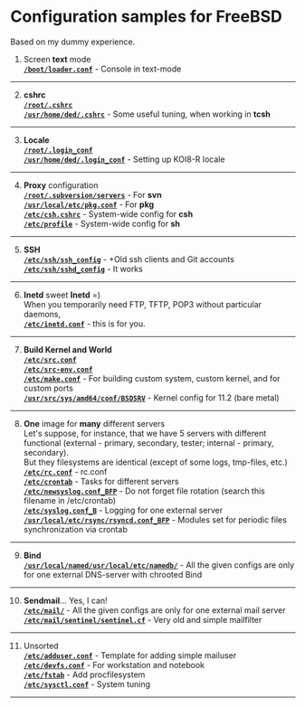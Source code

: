 # Configuration samples for FreeBSD
Based on my dummy experience.
1. Screen **text** mode    
[**`/boot/loader.conf`**](https://github.com/wildfielded/samples-freebsd/blob/master/boot/loader.conf) - Console in text-mode    
----
2. **cshrc**    
[**`/root/.cshrc`**](https://github.com/wildfielded/samples-freebsd/blob/master/root/.cshrc)    
[**`/usr/home/ded/.cshrc`**](https://github.com/wildfielded/samples-freebsd/blob/master/usr/home/ded/.cshrc) - Some useful tuning, when working in **tcsh**    
----
3. **Locale**    
[**`/root/.login_conf`**](https://github.com/wildfielded/samples-freebsd/blob/master/root/.login_conf)    
[**`/usr/home/ded/.login_conf`**](https://github.com/wildfielded/samples-freebsd/blob/master/usr/home/ded/.login_conf) - Setting up KOI8-R locale    
----
4. **Proxy** configuration    
[**`/root/.subversion/servers`**](https://github.com/wildfielded/samples-freebsd/blob/master/root/.subversion/servers) - For **svn**    
[**`/usr/local/etc/pkg.conf`**](https://github.com/wildfielded/samples-freebsd/blob/master/usr/local/etc/pkg.conf) - For **pkg**    
[**`/etc/csh.cshrc`**](https://github.com/wildfielded/samples-freebsd/blob/master/etc/csh.cshrc) - System-wide config for **csh**    
[**`/etc/profile`**](https://github.com/wildfielded/samples-freebsd/blob/master/etc/profile) - System-wide config for **sh**    
----
5. **SSH**    
[**`/etc/ssh/ssh_config`**](https://github.com/wildfielded/samples-freebsd/blob/master/etc/ssh/ssh_config) - +Old ssh clients and Git accounts    
[**`/etc/ssh/sshd_config`**](https://github.com/wildfielded/samples-freebsd/blob/master/etc/ssh/sshd_config) - It works    
----
6. **Inetd** sweet **Inetd** =)    
When you temporarily need FTP, TFTP, POP3 without particular daemons,    
[**`/etc/inetd.conf`**](https://github.com/wildfielded/samples-freebsd/blob/master/etc/inetd.conf) - this is for you.    
----
7. **Build Kernel and World**    
[**`/etc/src.conf`**](https://github.com/wildfielded/samples-freebsd/blob/master/etc/src.conf)    
[**`/etc/src-env.conf`**](https://github.com/wildfielded/samples-freebsd/blob/master/etc/src-env.conf)    
[**`/etc/make.conf`**]() - For building custom system, custom kernel, and for custom ports    
[**`/usr/src/sys/amd64/conf/BSDSRV`**](https://github.com/wildfielded/samples-freebsd/blob/master/usr/src/sys/amd64/conf/BSDSRV) - Kernel config for 11.2 (bare metal)    
----
8. **One** image for **many** different servers    
Let's suppose, for instance, that we have 5 servers with different functional (external - primary, secondary, tester; internal - primary, secondary).    
But they filesystems are identical (except of some logs, tmp-files, etc.)    
[**`/etc/rc.conf`**](https://github.com/wildfielded/samples-freebsd/blob/master/etc/rc.conf) - rc.conf    
[**`/etc/crontab`**](https://github.com/wildfielded/samples-freebsd/blob/master/etc/crontab) - Tasks for different servers    
[**`/etc/newsyslog.conf_BFP`**](https://github.com/wildfielded/samples-freebsd/blob/master/etc/newsyslog.conf_BFP) - Do not forget file rotation (search this filename in /etc/crontab)    
[**`/etc/syslog.conf_B`**](https://github.com/wildfielded/samples-freebsd/blob/master/etc/syslog.conf_B) - Logging for one external server    
[**`/usr/local/etc/rsync/rsyncd.conf_BFP`**](https://github.com/wildfielded/samples-freebsd/blob/master/usr/local/etc/rsync/rsyncd.conf_BFP) - Modules set for periodic files synchronization via crontab    
----
9. **Bind**    
[**`/usr/local/named/usr/local/etc/namedb/`**](https://github.com/wildfielded/samples-freebsd/blob/master/usr/local/named/usr/local/etc/namedb) - All the given configs are only for one external DNS-server with chrooted Bind    
----
10. **Sendmail**... Yes, I can!    
[**`/etc/mail/`**](https://github.com/wildfielded/samples-freebsd/blob/master/etc/mail) - All the given configs are only for one external mail server    
[**`/etc/mail/sentinel/sentinel.cf`**](https://github.com/wildfielded/samples-freebsd/blob/master/etc/mail/sentinel/sentinel.cf) - Very old and simple mailfilter    
----
11. Unsorted    
[**`/etc/adduser.conf`**](https://github.com/wildfielded/samples-freebsd/blob/master/etc/adduser.conf) - Template for adding simple mailuser    
[**`/etc/devfs.conf`**](https://github.com/wildfielded/samples-freebsd/blob/master/etc/devfs.conf) - For workstation and notebook    
[**`/etc/fstab`**](https://github.com/wildfielded/samples-freebsd/blob/master/etc/fstab) - Add procfilesystem    
[**`/etc/sysctl.conf`**](https://github.com/wildfielded/samples-freebsd/blob/master/etc/sysctl.conf) - System tuning    
----
